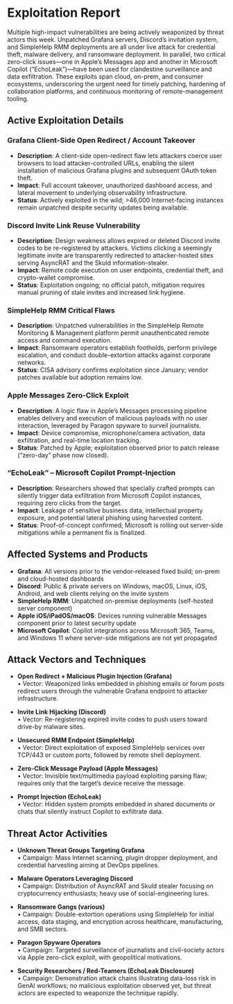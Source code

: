 # Exploitation Report

Multiple high-impact vulnerabilities are being actively weaponized by threat actors this week. Unpatched Grafana servers, Discord’s invitation system, and SimpleHelp RMM deployments are all under live attack for credential theft, malware delivery, and ransomware deployment. In parallel, two critical zero-click issues—one in Apple’s Messages app and another in Microsoft Copilot (“EchoLeak”)—have been used for clandestine surveillance and data exfiltration. These exploits span cloud, on-prem, and consumer ecosystems, underscoring the urgent need for timely patching, hardening of collaboration platforms, and continuous monitoring of remote-management tooling.

## Active Exploitation Details

### Grafana Client-Side Open Redirect / Account Takeover
- **Description**: A client-side open-redirect flaw lets attackers coerce user browsers to load attacker-controlled URLs, enabling the silent installation of malicious Grafana plugins and subsequent OAuth token theft.  
- **Impact**: Full account takeover, unauthorized dashboard access, and lateral movement to underlying observability infrastructure.  
- **Status**: Actively exploited in the wild; >46,000 Internet-facing instances remain unpatched despite security updates being available.  

### Discord Invite Link Reuse Vulnerability
- **Description**: Design weakness allows expired or deleted Discord invite codes to be re-registered by attackers. Victims clicking a seemingly legitimate invite are transparently redirected to attacker-hosted sites serving AsyncRAT and the Skuld information-stealer.  
- **Impact**: Remote code execution on user endpoints, credential theft, and crypto-wallet compromise.  
- **Status**: Exploitation ongoing; no official patch, mitigation requires manual pruning of stale invites and increased link hygiene.  

### SimpleHelp RMM Critical Flaws
- **Description**: Unpatched vulnerabilities in the SimpleHelp Remote Monitoring & Management platform permit unauthenticated remote access and command execution.  
- **Impact**: Ransomware operators establish footholds, perform privilege escalation, and conduct double-extortion attacks against corporate networks.  
- **Status**: CISA advisory confirms exploitation since January; vendor patches available but adoption remains low.  

### Apple Messages Zero-Click Exploit
- **Description**: A logic flaw in Apple’s Messages processing pipeline enables delivery and execution of malicious payloads with no user interaction, leveraged by Paragon spyware to surveil journalists.  
- **Impact**: Device compromise, microphone/camera activation, data exfiltration, and real-time location tracking.  
- **Status**: Patched by Apple; exploitation observed prior to patch release (“zero-day” phase now closed).  

### “EchoLeak” – Microsoft Copilot Prompt-Injection
- **Description**: Researchers showed that specially crafted prompts can silently trigger data exfiltration from Microsoft Copilot instances, requiring zero clicks from the target.  
- **Impact**: Leakage of sensitive business data, intellectual property exposure, and potential lateral phishing using harvested content.  
- **Status**: Proof-of-concept confirmed; Microsoft is rolling out server-side mitigations while a permanent fix is finalized.  

## Affected Systems and Products

- **Grafana**: All versions prior to the vendor-released fixed build; on-prem and cloud-hosted dashboards  
- **Discord**: Public & private servers on Windows, macOS, Linux, iOS, Android, and web clients relying on the invite system  
- **SimpleHelp RMM**: Unpatched on-premise deployments (self-hosted server component)  
- **Apple iOS/iPadOS/macOS**: Devices running vulnerable Messages component prior to latest security update  
- **Microsoft Copilot**: Copilot integrations across Microsoft 365, Teams, and Windows 11 where server-side mitigations are not yet propagated  

## Attack Vectors and Techniques

- **Open Redirect + Malicious Plugin Injection (Grafana)**  
  • Vector: Weaponized links embedded in phishing emails or forum posts redirect users through the vulnerable Grafana endpoint to attacker infrastructure.  

- **Invite Link Hijacking (Discord)**  
  • Vector: Re-registering expired invite codes to push users toward drive-by malware sites.  

- **Unsecured RMM Endpoint (SimpleHelp)**  
  • Vector: Direct exploitation of exposed SimpleHelp services over TCP/443 or custom ports, followed by remote shell deployment.  

- **Zero-Click Message Payload (Apple Messages)**  
  • Vector: Invisible text/multimedia payload exploiting parsing flaw; requires only that the target’s device receive the message.  

- **Prompt Injection (EchoLeak)**  
  • Vector: Hidden system prompts embedded in shared documents or chats that silently instruct Copilot to exfiltrate data.  

## Threat Actor Activities

- **Unknown Threat Groups Targeting Grafana**  
  • Campaign: Mass Internet scanning, plugin dropper deployment, and credential harvesting aiming at DevOps pipelines.  

- **Malware Operators Leveraging Discord**  
  • Campaign: Distribution of AsyncRAT and Skuld stealer focusing on cryptocurrency enthusiasts; heavy use of social-engineering lures.  

- **Ransomware Gangs (various)**  
  • Campaign: Double-extortion operations using SimpleHelp for initial access, data staging, and encryption across healthcare, manufacturing, and SMB sectors.  

- **Paragon Spyware Operators**  
  • Campaign: Targeted surveillance of journalists and civil-society actors via Apple zero-click exploit, with geopolitical motivations.  

- **Security Researchers / Red-Teamers (EchoLeak Disclosure)**  
  • Campaign: Demonstration attack chains illustrating data-loss risk in GenAI workflows; no malicious exploitation observed yet, but threat actors are expected to weaponize the technique rapidly.

